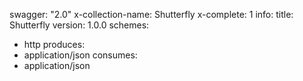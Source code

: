 swagger: "2.0"
x-collection-name: Shutterfly
x-complete: 1
info:
  title: Shutterfly
  version: 1.0.0
schemes:
- http
produces:
- application/json
consumes:
- application/json